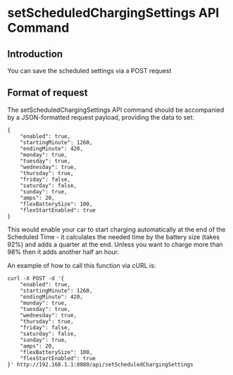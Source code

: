 # setScheduledChargingSettings API Command

## Introduction

You can save the scheduled settings via a POST request

## Format of request

The setScheduledChargingSettings API command should be accompanied by a JSON-formatted request payload, providing the data to set:

```
{ 
	"enabled": true, 
	"startingMinute": 1260,
	"endingMinute": 420,
	"monday": true,
	"tuesday": true,
	"wednesday": true,
	"thursday": true,
	"friday": false,
	"saturday": false,
	"sunday": true,
	"amps": 20,
	"flexBatterySize": 100,
	"flexStartEnabled": true	
}
```

This would enable your car to start charging automatically at the end of the Scheduled Time - it calculates the needed time by the battery size (takes 92%) and adds a quarter at the end. Unless you want to charge more than 98% then it adds another half an hour. 

An example of how to call this function via cURL is:

```
curl -X POST -d '{ 
	"enabled": true, 
	"startingMinute": 1260,
	"endingMinute": 420,
	"monday": true,
	"tuesday": true,
	"wednesday": true,
	"thursday": true,
	"friday": false,
	"saturday": false,
	"sunday": true,
	"amps": 20,
	"flexBatterySize": 100,
	"flexStartEnabled": true	
}' http://192.168.1.1:8080/api/setScheduledChargingSettings
```
